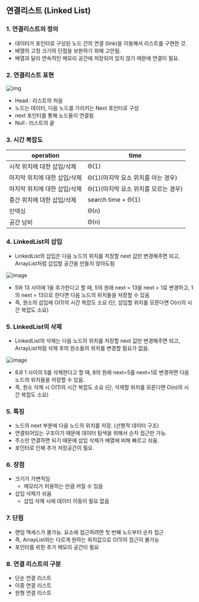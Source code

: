 ## 연결리스트 (Linked List)

### 1. 연결리스트의 정의
- 데이터가 포인터로 구성된 노드 간의 연결 (link)을 이용해서 리스트를 구현한 것.
- 배열의 고정 크기의 단점을 보완하기 위해 고안됨.
- 배열과 달리 연속적인 메모리 공간에 저장되어 있지 않기 때문에 연결이 필요.  

### 2. 연결리스트 표현
![img](https://user-images.githubusercontent.com/87354210/182076174-689a3e62-32fd-4668-be5c-b76bdb77ab1e.png)
- Head : 리스트의 처음
- 노드는 데이터, 다음 노드를 가리키는 Next 포인터로 구성
- next 포인터를 통해 노드들이 연결됨
- Null : 리스트의 끝

### 3. 시간 복잡도
operation|time|
---|---|
시작 위치에 대한 삽입/삭제|Θ(1)|
마지막 위치에 대한 삽입/삭제|Θ(1)(마지막 요소 위치를 아는 경우)|
마지막 위치에 대한 삽입/삭제|Θ(1)(마지막 요소 위치를 모르는 경우)|
중간 위치에 대한 삽입/삭제|search time + Θ(1)|
인덱싱|Θ(n)
공간 낭비|Θ(n)

### 4. LinkedList의 삽입
- LinkedList의 삽입은 다음 노드의 위치를 저장할 next 값만 변경해주면 되고, ArrayList처럼
삽입할 공간을 만들지 않아도됨

![image](https://user-images.githubusercontent.com/87354210/215991007-847a95f4-a570-4db3-b68f-f48f5184db1d.png)

- 5와 13 사이에 1을 추가한다고 할 때, 5의 원래 next = 13을 next = 1로 변경하고, 1의 next = 13으로 한다면
다음 노드의 위치들을 저장할 수 있음
- 즉, 원소의 삽입에 O(1)의 시간 복잡도 소요 (단, 삽입할 위치를 모른다면 O(n)의 시간 복잡도 소요)

### 5. LinkedList의 삭제
- LinkedList의 삭제는 다음 노드의 위치를 저장할 next 값만 변경해주면 되고, ArrayList처럼
삭제 후의 원소들의 위치를 변경할 필요가 없음.

![image](https://user-images.githubusercontent.com/87354210/215991576-b039c450-143f-4c98-9e84-d579dbfc7592.png)

- 8과 1 사이의 5를 삭제한다고 할 때, 8의 원래 next=5를 next=1로 변경하면 다음 노드의 위치들을 저장할 수 있음.
- 즉, 원소 삭제 시 O(1)의 시간 복잡도 소요 (단, 삭제할 위치를 모른다면 O(n)의 시간 복잡도 소요)

### 5. 특징
- 노드의 next 부분에 다음 노드의 위치를 저장. (선형적 데이터 구조)
- 연결되어있는 구조이기 때문에 데이터 탐색을 위해서 순차 접근만 가능.
- 주소만 연결하면 되기 때문에 삽입 삭제가 배열에 비해 빠르고 쉬움.
- 포인터로 인해 추가 저장공간이 필요.

### 6. 장점
- 크기가 가변적임
  - 메모리가 허용하는 만큼 커질 수 있음
- 삽입 삭제가 쉬움
  - 삽입 삭제 시에 데이터 이동이 필요 없음

### 7. 단점
- 랜덤 액세스가 불가능. 요소에 접근하려면 첫 번째 노드부터 순차 접근
- 즉, ArrayList와는 다르게 원하는 위치값으로 O(1)의 접근이 불가능
- 포인터를 위한 추가 메모리 공간이 필요

### 8. 연결 리스트의 구분
- 단순 연결 리스트
- 이중 연결 리스트
- 원형 연결 리스트


